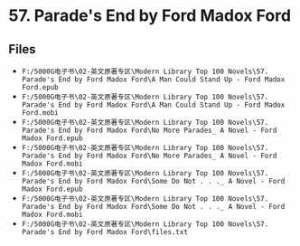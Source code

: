 # 57. Parade's End by Ford Madox Ford

## Files

- `F:/5000G电子书\02-英文原著专区\Modern Library Top 100 Novels\57. Parade's End by Ford Madox Ford\A Man Could Stand Up - Ford Madox Ford.epub`
- `F:/5000G电子书\02-英文原著专区\Modern Library Top 100 Novels\57. Parade's End by Ford Madox Ford\A Man Could Stand Up - Ford Madox Ford.mobi`
- `F:/5000G电子书\02-英文原著专区\Modern Library Top 100 Novels\57. Parade's End by Ford Madox Ford\No More Parades_ A Novel - Ford Madox Ford.epub`
- `F:/5000G电子书\02-英文原著专区\Modern Library Top 100 Novels\57. Parade's End by Ford Madox Ford\No More Parades_ A Novel - Ford Madox Ford.mobi`
- `F:/5000G电子书\02-英文原著专区\Modern Library Top 100 Novels\57. Parade's End by Ford Madox Ford\Some Do Not . . ._ A Novel - Ford Madox Ford.epub`
- `F:/5000G电子书\02-英文原著专区\Modern Library Top 100 Novels\57. Parade's End by Ford Madox Ford\Some Do Not . . ._ A Novel - Ford Madox Ford.mobi`
- `F:/5000G电子书\02-英文原著专区\Modern Library Top 100 Novels\57. Parade's End by Ford Madox Ford\files.txt`
